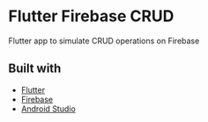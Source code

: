 # Flutter Firebase CRUD
Flutter app to simulate CRUD operations on Firebase

## Built with
- [Flutter](https://flutter.dev/)
- [Firebase](https://firebase.google.com/)
- [Android Studio](https://developer.android.com/studio)
